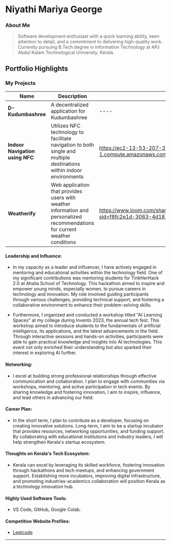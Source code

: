 # Niyathi Mariya George

### About Me

> Software development enthusiast with a quick learning ability, keen attention to detail, and a commitment to delivering high-quality work.
> Currently pursuing B.Tech degree in Information Technology at APJ Abdul Kalam Technological University, Kerala.


## Portfolio Highlights

### My Projects

| Name                | Description                                                               | Hosted Link                              | Repo Link                                                      |
|---------------------|---------------------------------------------------------------------------|------------------------------------------|----------------------------------------------------------------|
| **D-Kudumbashree**  | A decentralized application for Kudumbashree                                              | ----   |     https://github.com/niyathimariya/DK     |
| **Indoor Navigation using NFC**  | Utilizes NFC technology to facilitate navigation to both single and multiple destinations within indoor environments                                       | https://ec2-13-53-207-32.eu-north-1.compute.amazonaws.com/projectphp/index1.php?nfcName=NFC1   | https://github.com/niyathimariya/Indoor-Navigation-using-NFC             |
| **Weatherify**  | Web application that provides users with weather information and personalized recommendations for current weather conditions                                    | https://www.loom.com/share/8c084cc77829475fb43d6b214e4ef9e3?sid=f8fc2e1d-3063-4d18-a730-d64f784cbd10   | https://github.com/niyathimariya/weatherify             |


#### Leadership and Influence:

- In my capacity as a leader and influencer, I have actively engaged in mentoring and educational activities within the technology field. One of my significant contributions was mentoring students for TinkHerHack 2.0 at Ahalia School of Technology. This hackathon aimed to inspire and empower young minds, especially women, to pursue careers in technology and innovation. My role involved guiding participants through various challenges, providing technical support, and fostering a collaborative environment to enhance their problem-solving skills.

- Furthermore, I organized and conducted a workshop titled "AI Learning Spaces" at my college during Invento 2023, the annual tech fest. This workshop aimed to introduce students to the fundamentals of artificial intelligence, its applications, and the latest advancements in the field. Through interactive sessions and hands-on activities, participants were able to gain practical knowledge and insights into AI technologies. This event not only enriched their understanding but also sparked their interest in exploring AI further.

#### Networking:

- I excel at building strong professional relationships through effective communication and collaboration. I plan to engage with communities via workshops, mentoring, and active participation in tech events. By sharing knowledge and fostering innovation, I aim to inspire, influence, and lead others in advancing our field.

#### Career Plan:

- In the short term, I plan to contribute as a developer, focusing on creating innovative solutions. Long-term, I aim to be a startup incubator that provides resources, networking opportunities, and funding support. By collaborating with educational institutions and industry leaders, I will help strengthen Kerala's startup ecosystem.

#### Thoughts on Kerala's Tech Ecosystem:

- Kerala can excel by leveraging its skilled workforce, fostering innovation through hackathons and tech meetups, and enhancing government support. Establishing more incubators, improving digital infrastructure, and promoting industries-academics collaboration will position Kerala as a technology innovation hub.

#### Highly Used Software Tools:

- VS Code, GitHub, Google Colab.

#### Competitive Website Profiles:

- [Leetcode](https://leetcode.com/u/Niyathi_Mariya_George/)



---
